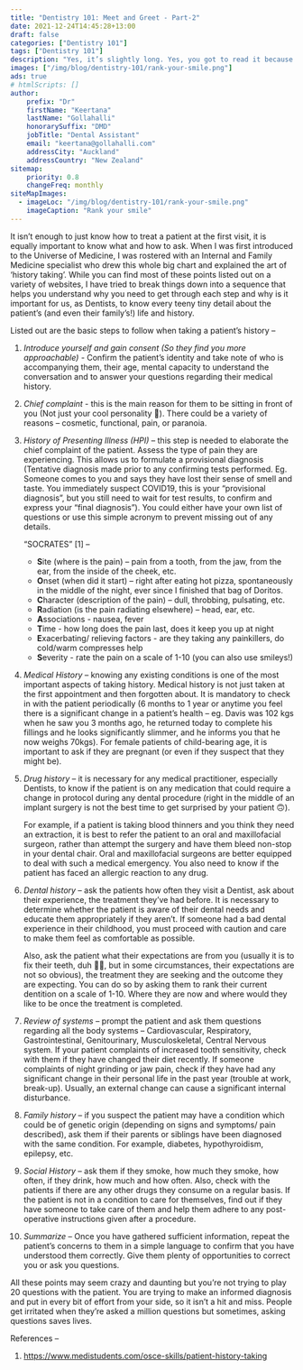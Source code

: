 ```yaml
---
title: "Dentistry 101: Meet and Greet - Part-2"
date: 2021-12-24T14:45:28+13:00
draft: false
categories: ["Dentistry 101"]
tags: ["Dentistry 101"]
description: "Yes, it’s slightly long. Yes, you got to read it because it’s informative (No, I’m not being obnoxious)"
images: ["/img/blog/dentistry-101/rank-your-smile.png"]
ads: true
# htmlScripts: []
author:
    prefix: "Dr"
    firstName: "Keertana"
    lastName: "Gollahalli"
    honorarySuffix: "DMD"
    jobTitle: "Dental Assistant"
    email: "keertana@gollahalli.com"
    addressCity: "Auckland"
    addressCountry: "New Zealand"
sitemap:
    priority: 0.8
    changeFreq: monthly
siteMapImages:
  - imageLoc: "/img/blog/dentistry-101/rank-your-smile.png"
    imageCaption: "Rank your smile"
---
```


It isn’t enough to just know how to treat a patient at the first visit, it is equally important to know what and how to ask. When I was first introduced to the Universe of Medicine, I was rostered with an Internal and Family Medicine specialist who drew this whole big chart and explained the art of ‘history taking’. While you can find most of these points listed out on a variety of websites, I have tried to break things down into a sequence that helps you understand why you need to get through each step and why is it important for us, as Dentists, to know every teeny tiny detail about the patient’s (and even their family’s!) life and history.  

Listed out are the basic steps to follow when taking a patient’s history –  

1. _Introduce yourself and gain consent (So they find you more approachable)_ - Confirm the patient’s identity and take note of who is accompanying them, their age, mental capacity to understand the conversation and to answer your questions regarding their medical history.
2. _Chief complaint_ - this is the main reason for them to be sitting in front of you (Not just your cool personality :exploding_head:). There could be a variety of reasons – cosmetic, functional, pain, or paranoia.
3. _History of Presenting Illness (HPI)_ – this step is needed to elaborate the chief complaint of the patient. Assess the type of pain they are experiencing. This allows us to formulate a provisional diagnosis (Tentative diagnosis made prior to any confirming tests performed. Eg. Someone comes to you and says they have lost their sense of smell and taste. You immediately suspect COVID19, this is your “provisional diagnosis”, but you still need to wait for test results, to confirm and express your “final diagnosis”). You could either have your own list of questions or use this simple acronym to prevent missing out of any details. 

    “SOCRATES” [1] –  

    - **S**ite (where is the pain) – pain from a tooth, from the jaw, from the ear, from the inside of the cheek, etc. 
    - **O**nset (when did it start) – right after eating hot pizza, spontaneously in the middle of the night, ever since I finished that bag of Doritos.  
    - **C**haracter (description of the pain) – dull, throbbing, pulsating, etc.  
    - **R**adiation (is the pain radiating elsewhere) – head, ear, etc. 
    - **A**ssociations - nausea, fever 
    - **T**ime - how long does the pain last, does it keep you up at night 
    - **E**xacerbating/ relieving factors - are they taking any painkillers, do cold/warm compresses help 
    - **S**everity - rate the pain on a scale of 1-10 (you can also use smileys!)  

4. _Medical History_ – knowing any existing conditions is one of the most important aspects of taking history. Medical history is not just taken at the first appointment and then forgotten about. It is mandatory to check in with the patient periodically (6 months to 1 year or anytime you feel there is a significant change in a patient’s health – eg. Davis was 102 kgs when he saw you 3 months ago, he returned today to complete his fillings and he looks significantly slimmer, and he informs you that he now weighs 70kgs). For female patients of child-bearing age, it is important to ask if they are pregnant (or even if they suspect that they might be).  

5. _Drug history_ – it is necessary for any medical practitioner, especially Dentists, to know if the patient is on any medication that could require a change in protocol during any dental procedure (right in the middle of an implant surgery is not the best time to get surprised by your patient :upside_down_face:).  

    For example, if a patient is taking blood thinners and you think they need an extraction, it is best to refer the patient to an oral and maxillofacial surgeon, rather than attempt the surgery and have them bleed non-stop in your dental chair. Oral and maxillofacial surgeons are better equipped to deal with such a medical emergency. You also need to know if the patient has faced an allergic reaction to any drug.  
6. _Dental history_ – ask the patients how often they visit a Dentist, ask about their experience, the treatment they’ve had before. It is necessary to determine whether the patient is aware of their dental needs and educate them appropriately if they aren’t. If someone had a bad dental experience in their childhood, you must proceed with caution and care to make them feel as comfortable as possible.  

    Also, ask the patient what their expectations are from you (usually it is to fix their teeth, duh :woman_shrugging:, but in some circumstances, their expectations are not so obvious), the treatment they are seeking and the outcome they are expecting. You can do so by asking them to rank their current dentition on a scale of 1-10. Where they are now and where would they like to be once the treatment is completed. 
7. _Review of systems_ – prompt the patient and ask them questions regarding all the body systems – Cardiovascular, Respiratory, Gastrointestinal, Genitourinary, Musculoskeletal, Central Nervous system. If your patient complaints of increased tooth sensitivity, check with them if they have changed their diet recently. If someone complaints of night grinding or jaw pain, check if they have had any significant change in their personal life in the past year (trouble at work, break-up). Usually, an external change can cause a significant internal disturbance.  
8. _Family history_ – if you suspect the patient may have a condition which could be of genetic origin (depending on signs and symptoms/ pain described), ask them if their parents or siblings have been diagnosed with the same condition. For example, diabetes, hypothyroidism, epilepsy, etc. 
9. _Social History_ – ask them if they smoke, how much they smoke, how often, if they drink, how much and how often. Also, check with the patients if there are any other drugs they consume on a regular basis. If the patient is not in a condition to care for themselves, find out if they have someone to take care of them and help them adhere to any post-operative instructions given after a procedure.  
10. _Summarize_ – Once you have gathered sufficient information, repeat the patient’s concerns to them in a simple language to confirm that you have understood them correctly. Give them plenty of opportunities to correct you or ask you questions. 

All these points may seem crazy and daunting but you’re not trying to play 20 questions with the patient. You are trying to make an informed diagnosis and put in every bit of effort from your side, so it isn’t a hit and miss. People get irritated when they’re asked a million questions but sometimes, asking questions saves lives.

References –  

1. https://www.medistudents.com/osce-skills/patient-history-taking 